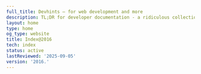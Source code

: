 ```yaml
---
full_title: Devhints — for web development and more
description: TL;DR for developer documentation - a ridiculous collection of cheatsheets
layout: home
type: home
og_type: website
title: Index@2016
tech: index
status: active
lastReviewed: '2025-09-05'
version: '2016.'
---
```


